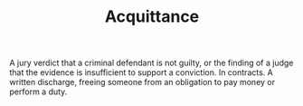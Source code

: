---
title: Acquittance
letter: A
permalink: "/definitions/bld-acquittance.html"
body: A jury verdict that a criminal defendant is not guilty, or the finding of a
  judge that the evidence is insufficient to support a conviction. In contracts. A
  written discharge, freeing someone from  an obligation to pay money or perform a
  duty.
published_at: '2018-07-07'
source: Black's Law Dictionary 2nd Ed (1910)
layout: post
---